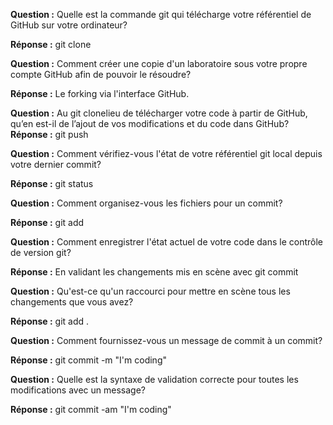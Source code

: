 **Question :** Quelle est la commande git qui télécharge votre référentiel de GitHub sur votre ordinateur?

**Réponse :** git clone


**Question :** Comment créer une copie d'un laboratoire sous votre propre compte GitHub afin de pouvoir le résoudre?

**Réponse :**  Le forking via l'interface GitHub.


**Question :** Au git clonelieu de télécharger votre code à partir de GitHub, qu’en est-il de l’ajout de vos modifications et du code dans GitHub?
**Réponse :** git push


**Question :** Comment vérifiez-vous l'état de votre référentiel git local depuis votre dernier commit?

**Réponse :** git status


**Question :** Comment organisez-vous les fichiers pour un commit?

**Réponse :** git add


**Question :** Comment enregistrer l'état actuel de votre code dans le contrôle de version git?

**Réponse :** En validant les changements mis en scène avec git commit


**Question :** Qu'est-ce qu'un raccourci pour mettre en scène tous les changements que vous avez?

**Réponse :** git add .


**Question :** Comment fournissez-vous un message de commit à un commit?

**Réponse :** git commit -m "I'm coding"


**Question :** Quelle est la syntaxe de validation correcte pour toutes les modifications avec un message?

**Réponse :** git commit -am "I'm coding"
